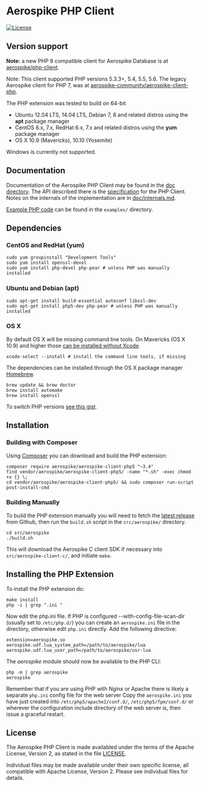 # Aerospike PHP Client
[![License](https://img.shields.io/packagist/l/aerospike/aerospike-client-php5.svg)](https://img.shields.io/packagist/l/aerospike/aerospike-client-php5.svg)

## Version support
**Note:** a new PHP 8 compatible client for Aerospike Database is at [aerospike/php-client](https://github.com/aerospike/php-client).

Note: This client supported PHP versions 5.3.3+, 5.4, 5.5, 5.6. The legacy Aerospike client for PHP 7, was at [aerospike-community/aerospike-client-php](https://github.com/aerospike-community/aerospike-client-php).

The PHP extension was tested to build on 64-bit

 - Ubuntu 12.04 LTS, 14.04 LTS, Debian 7, 8 and related distros using the **apt** package manager
 - CentOS 6.x, 7.x, RedHat 6.x, 7.x and related distros using the **yum** package manager
 - OS X 10.9 (Mavericks), 10.10 (Yosemite)

Windows is currently not supported.

## Documentation

Documentation of the Aerospike PHP Client may be found in the [doc directory](doc/README.md).
The API described there is the [specification](doc/aerospike.md) for the PHP Client.
Notes on the internals of the implementation are in [doc/internals.md](doc/internals.md).

[Example PHP code](examples/) can be found in the `examples/` directory.

## Dependencies

### CentOS and RedHat (yum)

    sudo yum groupinstall "Development Tools"
    sudo yum install openssl-devel
    sudo yum install php-devel php-pear # unless PHP was manually installed

### Ubuntu and Debian (apt)

    sudo apt-get install build-essential autoconf libssl-dev
    sudo apt-get install php5-dev php-pear # unless PHP was manually installed

### OS X

By default OS X will be missing command line tools. On Mavericks (OS X 10.9)
and higher those [can be installed without Xcode](http://osxdaily.com/2014/02/12/install-command-line-tools-mac-os-x/).

    xcode-select --install # install the command line tools, if missing

The dependencies can be installed through the OS X package manager [Homebrew](http://brew.sh/).

    brew update && brew doctor
    brew install automake
    brew install openssl

To switch PHP versions [see this gist](https://gist.github.com/rbotzer/198a04f2315e88c75322).

## Installation

### Building with Composer

Using [Composer](https://getcomposer.org/) you can download and build the PHP
extension:

    composer require aerospike/aerospike-client-php5 "~3.4"
    find vendor/aerospike/aerospike-client-php5/ -name "*.sh" -exec chmod +x {} \;
    cd vendor/aerospike/aerospike-client-php5/ && sudo composer run-script post-install-cmd

### Building Manually

To build the PHP extension manually you will need to fetch the
[latest release](https://github.com/aerospike/aerospike-client-php5/releases/latest)
from Github, then run the `build.sh` script in the `src/aerospike/` directory.

    cd src/aerospike
    ./build.sh

This will download the Aerospike C client SDK if necessary into
`src/aerospike-client-c/`, and initiate `make`.

## Installing the PHP Extension

To install the PHP extension do:

    make install
    php -i | grep ".ini "

Now edit the php.ini file.  If PHP is configured --with-config-file-scan-dir
(usually set to `/etc/php.d/`) you can create an `aerospike.ini` file in the
directory, otherwise edit `php.ini` directly. Add the following directive:

    extension=aerospike.so
    aerospike.udf.lua_system_path=/path/to/aerospike/lua
    aerospike.udf.lua_user_path=/path/to/aerospike/usr-lua

The *aerospike* module should now be available to the PHP CLI:

    php -m | grep aerospike
    aerospike

Remember that if you are using PHP with Nginx or Apache there is likely a
separate `php.ini` config file for the web server  Copy the `aerospike.ini`
you have just created into `/etc/php5/apache2/conf.d/`, `/etc/php5/fpm/conf.d/`
or wherever the configuration include directory of the web server is, then issue
a graceful restart.

## License

The Aerospike PHP Client is made availabled under the terms of
the Apache License, Version 2, as stated in the file [LICENSE](./LICENSE).

Individual files may be made available under their own specific license,
all compatible with Apache License, Version 2. Please see individual files for
details.


